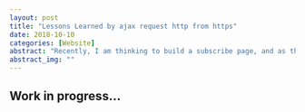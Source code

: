 ```yaml
---
layout: post
title: "Lessons Learned by ajax request http from https"
date: 2018-10-10
categories: [Website]
abstract: "Recently, I am thinking to build a subscribe page, and as this website based on jelyll and set in github, If I want to interact with some dynamic scripts I need to have another server and communicate with this one using ajax. The idea is simple, until I started to submit my codes to github!! Gituhub pages are based on https!!! I never really dig into why there is more and more websites are based on https, and yeah, I see now. This blog is about all lessons I learned from my experiment and my ultimate findings and solutions."
abstract_img: ""
---
```

## Work in progress...